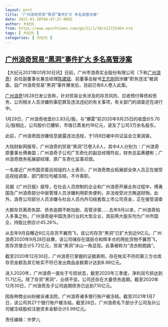 ```yaml
---
layout: post
title: "广州浪奇贸易“黑洞”事件扩大 多名高管涉案"
date: 2021-01-30T08:47:27.000Z
author: 大纪元
from: https://www.epochtimes.com/gb/21/1/30/n12722464.htm
tags: [ 大纪元 ]
categories: [ 大纪元 ]
---
```

<!--1611996447000-->
[广州浪奇贸易“黑洞”事件扩大 多名高管涉案](https://www.epochtimes.com/gb/21/1/30/n12722464.htm)
------

<div>
<p>【大纪元2021年01月30日讯】日前，广州市浪奇实业股份有限公司（下称<a href="https://www.epochtimes.com/gb/tag/%E5%B9%BF%E5%B7%9E%E6%B5%AA%E5%A5%87.html">广州浪奇</a>）前任副董事长兼总经理<a href="https://www.epochtimes.com/gb/tag/%E9%99%88%E5%BB%BA%E6%96%8C.html">陈建斌</a>、前董事会秘书<a href="https://www.epochtimes.com/gb/tag/%E7%8E%8B%E5%BF%97%E5%88%9A.html">王志刚</a>因涉嫌“职务违法”被调查。自广州浪奇贸易“黑洞”事件爆发后，目前已有6人卷入此案。</p><p><a href="https://www.epochtimes.com/gb/tag/%E5%B9%BF%E5%B7%9E%E6%B5%AA%E5%A5%87.html">广州浪奇</a>1月28日发公告称，针对贸易业务涉及的存货风险、应收预付等债权债务、公司相关人员涉嫌刑事犯罪及违法违纪的有关事项，有关部门的调查还在进行中。</p><p>1月29日，广州浪奇收盘价2.83元/股，与“爆雷”前2020年9月25日的收盘价5.70元/股相比，公司股价已腰斩，市值已蒸发约18亿元，波及了公司3万余名股东。</p><p>此前，广州浪奇因涉嫌信息披露违法违规，于1月8日被中共证监会立案调查。</p><p>大陆财新网报导，广州浪奇的贸易“黑洞”已卷入6人，其中4人分别为：广州浪奇原董事长傅勇国；广州浪奇子公司广东奇化的副总经理符岩，财务总监黄健彬；广州浪奇商务拓展部经理、原广东奇化监事邓煜。</p><p>一名接近广州市国资委巡视组的人士表示，广州浪奇商业拓展部全体人员正在接受巡视组调查，部门职位均被冻结，不许离职。</p><p>另据《广州日报》报导，在社会人员控制的企业和广州浪奇开展业务过程中，傅勇国及广州浪奇部分中层管理人员涉嫌利用职务便利，非法收受对方贿送财物。此外，浪奇公司部分人员涉嫌与社会人员内外勾结套取上市公司资金，正在接受调查</p><p>大额存货离奇失踪、债务逾期不断加剧、高管涉案……去年9月以来，广州浪奇陷入多事之秋。广州浪奇是中国洗涤行业的大型企业，其前两大股东均为广州市国企，持股比例合计45.26%。</p><p>从去年9月自曝近6亿元存货不翼而飞，该公司存货“黑洞”已扩大到近9亿元。广州浪奇2020年9月28日自爆，该公司储存在瑞丽仓和辉丰仓的两批货物不翼而飞，库存货值合计5.72亿元，贸易“黑洞”冰山一角显现。此事被称为“洗衣粉跑路”。</p><p>截至2020年12月30日，广州浪奇已掌握的证据表明，存在帐实不符的第三方仓库存货金额及其它帐实不符已发出商品金额累计达到8.98亿元。</p><p>进入2020年，广州浪奇一直处于亏损状态，截至2020年三季度，净利润亏损达到11.7亿元。除了存货“黑洞”、业绩不佳，公司还存在大量债务逾期。截至2020年12月30日，广州浪奇及子公司逾期债务已达到7.10亿元。</p><p>因各种商业纠纷被诉诸法院，广州浪奇诸多银行账户被冻结。截至2021年1月7日，该公司共27个银行账户被冻结。截至26日，广州浪奇名下部分子公司及孙公司被冻结股权注册资本金额合计5.99亿元。</p><p>责任编辑：许梦儿</p>
</div>
